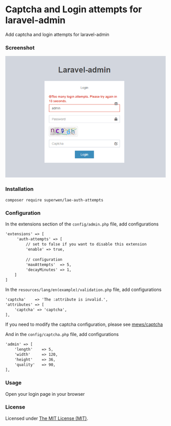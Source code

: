 Captcha and Login attempts for laravel-admin
======
Add captcha and login attempts for laravel-admin


### Screenshot
![img](https://github.com/manzhouya/images/blob/master/images/1544165647.jpg?raw=true)


### Installation

```
composer require superwen/lae-auth-attempts
```

### Configuration

In the extensions section of the `config/admin.php` file, add configurations
```
'extensions' => [
     'auth-attempts' => [
         // set to false if you want to disable this extension
         'enable' => true,
         
         // configuration
         'maxAttempts'  => 5,
         'decayMinutes' => 1,
    ]
]
```

In the `resources/lang/en(example)/validation.php` file, add configurations
```
'captcha'    => 'The :attribute is invalid.',
'attributes' => [
    'captcha' => 'captcha',
],
```

If you need to modify the captcha configuration, please see [mews/captcha](https://github.com/mewebstudio/captcha)

And in the `config/captcha.php` file, add configurations
```
'admin' => [
    'length'    => 5,
    'width'     => 120,
    'height'    => 36,
    'quality'   => 90,
],
```

### Usage

Open your login page in your browser


### License

Licensed under [The MIT License (MIT)](LICENSE).

